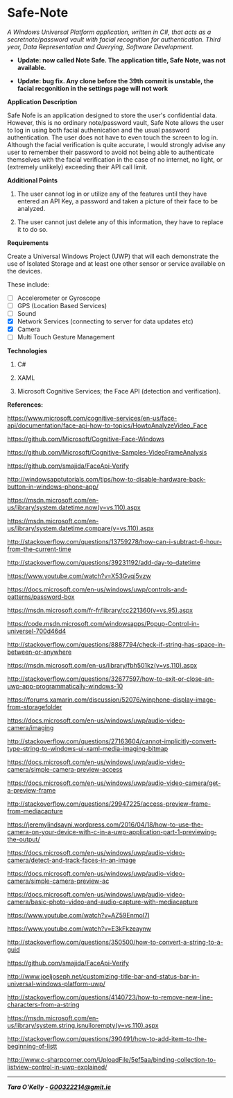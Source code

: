 # Safe-Note
*A Windows Universal Platform application, written in C#, that acts as a secretnote/password vault with facial recognition for authentication. Third year, Data Representation and Querying, Software Development.*

-  **Update: now called Note Safe. The application title, Safe Note, was not available.**

- **Update: bug fix. Any clone before the 39th commit is unstable, the facial recgonition in the settings page will not work**

**Application Description**

Safe Nofe is an application designed to store the user's confidential data. However, this is no ordinary note/password vault, Safe Note allows the user to log in using both facial authenication and the usual password authentication. The user does not have to even touch the screen to log in. Although the facial verification is quite accurate, I would strongly advise any user to remember their password to avoid not being able to authenticate themselves with the facial verification in the case of no internet, no light, or (extremely unlikely) exceeding their API call limit.

**Additional Points**

1. The user cannot log in or utilize any of the features until they have entered an API Key, a password and taken a picture of their face to be analyzed.

2. The user cannot just delete any of this information, they have to replace it to do so.

**Requirements**

Create a Universal Windows Project (UWP) that will each demonstrate the use of Isolated Storage
and at least one other sensor or service available on the devices.

These include:

- [ ] Accelerometer or Gyroscope
- [ ] GPS (Location Based Services)
- [ ] Sound
- [x] Network Services (connecting to server for data updates etc)
- [x] Camera
- [ ] Multi Touch Gesture Management

**Technologies**

1. C#

2. XAML

3. Microsoft Cognitive Services; the Face API (detection and verification).


**References:**

https://www.microsoft.com/cognitive-services/en-us/face-api/documentation/face-api-how-to-topics/HowtoAnalyzeVideo_Face

https://github.com/Microsoft/Cognitive-Face-Windows

https://github.com/Microsoft/Cognitive-Samples-VideoFrameAnalysis

https://github.com/smajida/FaceApi-Verify

http://windowsapptutorials.com/tips/how-to-disable-hardware-back-button-in-windows-phone-app/

https://msdn.microsoft.com/en-us/library/system.datetime.now(v=vs.110).aspx

https://msdn.microsoft.com/en-us/library/system.datetime.compare(v=vs.110).aspx

http://stackoverflow.com/questions/13759278/how-can-i-subtract-6-hour-from-the-current-time

http://stackoverflow.com/questions/39231192/add-day-to-datetime

https://www.youtube.com/watch?v=X53Gvqj5vzw

https://docs.microsoft.com/en-us/windows/uwp/controls-and-patterns/password-box

https://msdn.microsoft.com/fr-fr/library/cc221360(v=vs.95).aspx

https://code.msdn.microsoft.com/windowsapps/Popup-Control-in-universel-700d46d4

http://stackoverflow.com/questions/8887794/check-if-string-has-space-in-between-or-anywhere

https://msdn.microsoft.com/en-us/library/fbh501kz(v=vs.110).aspx

http://stackoverflow.com/questions/32677597/how-to-exit-or-close-an-uwp-app-programmatically-windows-10

https://forums.xamarin.com/discussion/52076/winphone-display-image-from-storagefolder

https://docs.microsoft.com/en-us/windows/uwp/audio-video-camera/imaging

http://stackoverflow.com/questions/27163604/cannot-implicitly-convert-type-string-to-windows-ui-xaml-media-imaging-bitmap

https://docs.microsoft.com/en-us/windows/uwp/audio-video-camera/simple-camera-preview-access

https://docs.microsoft.com/en-us/windows/uwp/audio-video-camera/get-a-preview-frame

http://stackoverflow.com/questions/29947225/access-preview-frame-from-mediacapture

https://jeremylindsayni.wordpress.com/2016/04/18/how-to-use-the-camera-on-your-device-with-c-in-a-uwp-application-part-1-previewing-the-output/

https://docs.microsoft.com/en-us/windows/uwp/audio-video-camera/detect-and-track-faces-in-an-image

https://docs.microsoft.com/en-us/windows/uwp/audio-video-camera/simple-camera-preview-ac

https://docs.microsoft.com/en-us/windows/uwp/audio-video-camera/basic-photo-video-and-audio-capture-with-mediacapture

https://www.youtube.com/watch?v=AZ59EnmoI7I

https://www.youtube.com/watch?v=E3kFkzeaynw

http://stackoverflow.com/questions/350500/how-to-convert-a-string-to-a-guid

https://github.com/smajida/FaceApi-Verify

http://www.joeljoseph.net/customizing-title-bar-and-status-bar-in-universal-windows-platform-uwp/

http://stackoverflow.com/questions/4140723/how-to-remove-new-line-characters-from-a-string

https://msdn.microsoft.com/en-us/library/system.string.isnullorempty(v=vs.110).aspx

http://stackoverflow.com/questions/390491/how-to-add-item-to-the-beginning-of-listt

http://www.c-sharpcorner.com/UploadFile/5ef5aa/binding-collection-to-listview-control-in-uwp-explained/

-----

__*Tara O'Kelly - G00322214@gmit.ie*__
